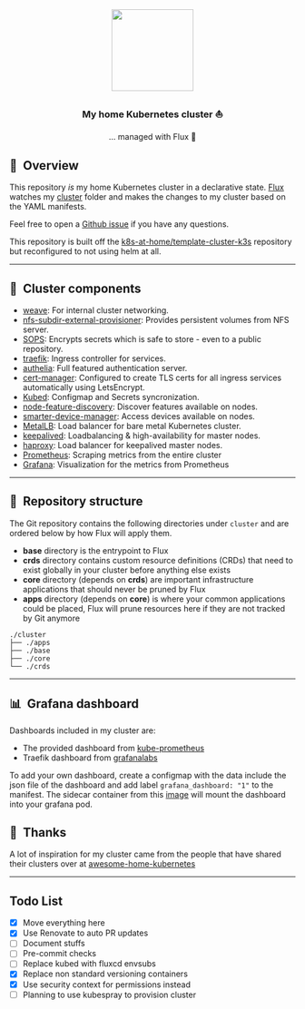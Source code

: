 <div align="center">

<img src="https://camo.githubusercontent.com/5b298bf6b0596795602bd771c5bddbb963e83e0f/68747470733a2f2f692e696d6775722e636f6d2f7031527a586a512e706e67" align="center" width="144px" height="144px"/>

### My home Kubernetes cluster :sailboat:
... managed with Flux :robot:

</div>

## :book:&nbsp; Overview

This repository _is_ my home Kubernetes cluster in a declarative state. [Flux](https://github.com/fluxcd/flux2) watches my [cluster](./cluster/) folder and makes the changes to my cluster based on the YAML manifests.

Feel free to open a [Github issue](https://github.com/budimanjojo/home-cluster/issues/new/choose) if you have any questions.

This repository is built off the [k8s-at-home/template-cluster-k3s](https://github.com/k8s-at-home/template-cluster-k3s) repository but reconfigured to not using helm at all.

---

## :art:&nbsp; Cluster components

  - [weave](https://www.weave.works/product/enterprise-kubernetes-platform/): For internal cluster networking.
  - [nfs-subdir-external-provisioner](https://github.com/kubernetes-sigs/nfs-subdir-external-provisioner): Provides persistent volumes from NFS server.
  - [SOPS](https://toolkit.fluxcd.io/guides/mozilla-sops/): Encrypts secrets which is safe to store - even to a public repository.
  - [traefik](https://github.com/traefik/traefik): Ingress controller for services.
  - [authelia](https://www.authelia.com/): Full featured authentication server.
  - [cert-manager](https://cert-manager.io/docs/): Configured to create TLS certs for all ingress services automatically using LetsEncrypt.
  - [Kubed](https://appscode.com/products/kubed/): Configmap and Secrets syncronization.
  - [node-feature-discovery](https://github.com/kubernetes-sigs/node-feature-discovery): Discover features available on nodes.
  - [smarter-device-manager](https://gitlab.com/arm-research/smarter/smarter-device-manager): Access devices available on nodes.
  - [MetalLB](https://metallb.universe.tf/): Load balancer for bare metal Kubernetes cluster.
  - [keepalived](https://github.com/acassen/keepalived): Loadbalancing & high-availability for master nodes.
  - [haproxy](http://www.haproxy.org/): Load balancer for keepalived master nodes.
  - [Prometheus](https://prometheus.io/): Scraping metrics from the entire cluster
  - [Grafana](https://grafana.com): Visualization for the metrics from Prometheus
  
---

## :open_file_folder:&nbsp; Repository structure

The Git repository contains the following directories under `cluster` and are ordered below by how Flux will apply them.

- **base** directory is the entrypoint to Flux
- **crds** directory contains custom resource definitions (CRDs) that need to exist globally in your cluster before anything else exists
- **core** directory (depends on **crds**) are important infrastructure applications that should never be pruned by Flux
- **apps** directory (depends on **core**) is where your common applications could be placed, Flux will prune resources here if they are not tracked by Git anymore

```
./cluster
├── ./apps
├── ./base
├── ./core
└── ./crds
```

---

## :bar_chart:&nbsp; Grafana dashboard

Dashboards included in my cluster are:
- The provided dashboard from [kube-prometheus](https://github.com/prometheus-operator/kube-prometheus)
- Traefik dashboard from [grafanalabs](https://grafana.com/grafana/dashboards/12250)

To add your own dashboard, create a configmap with the data include the json file of the dashboard and add label `grafana_dashboard: "1"` to the manifest. The sidecar container from this [image](https://github.com/kiwigrid/k8s-sidecar) will mount the dashboard into your grafana pod.

## :handshake:&nbsp; Thanks

A lot of inspiration for my cluster came from the people that have shared their clusters over at [awesome-home-kubernetes](https://github.com/k8s-at-home/awesome-home-kubernetes)

---

## Todo List

- [x] Move everything here
- [x] Use Renovate to auto PR updates
- [ ] Document stuffs
- [ ] Pre-commit checks
- [ ] Replace kubed with fluxcd envsubs
- [x] Replace non standard versioning containers
- [x] Use security context for permissions instead
- [ ] Planning to use kubespray to provision cluster
